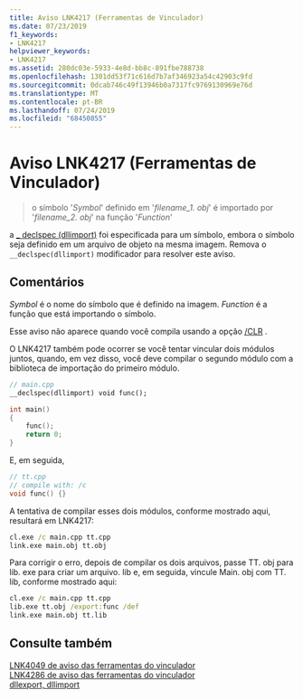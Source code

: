 ```yaml
---
title: Aviso LNK4217 (Ferramentas de Vinculador)
ms.date: 07/23/2019
f1_keywords:
- LNK4217
helpviewer_keywords:
- LNK4217
ms.assetid: 280dc03e-5933-4e8d-bb8c-891fbe788738
ms.openlocfilehash: 1301dd53f71c616d7b7af346923a54c42903c9fd
ms.sourcegitcommit: 0dcab746c49f13946b0a7317fc9769130969e76d
ms.translationtype: MT
ms.contentlocale: pt-BR
ms.lasthandoff: 07/24/2019
ms.locfileid: "68450855"
---
```

# <a name="linker-tools-warning-lnk4217"></a>Aviso LNK4217 (Ferramentas de Vinculador)

> o símbolo '*Symbol*' definido em '*filename_1. obj*' é importado por '*filename_2. obj*' na função '*Function*'

a [_ declspec (dllimport)](../../cpp/dllexport-dllimport.md) foi especificada para um símbolo, embora o símbolo seja definido em um arquivo de objeto na mesma imagem. Remova o `__declspec(dllimport)` modificador para resolver este aviso.

## <a name="remarks"></a>Comentários

*Symbol* é o nome do símbolo que é definido na imagem. *Function* é a função que está importando o símbolo.

Esse aviso não aparece quando você compila usando a opção [/CLR](../../build/reference/clr-common-language-runtime-compilation.md) .

O LNK4217 também pode ocorrer se você tentar vincular dois módulos juntos, quando, em vez disso, você deve compilar o segundo módulo com a biblioteca de importação do primeiro módulo.

```cpp
// main.cpp
__declspec(dllimport) void func();

int main()
{
    func();
    return 0;
}

```

E, em seguida,

```cpp
// tt.cpp
// compile with: /c
void func() {}
```

A tentativa de compilar esses dois módulos, conforme mostrado aqui, resultará em LNK4217:

```cmd
cl.exe /c main.cpp tt.cpp
link.exe main.obj tt.obj
```

Para corrigir o erro, depois de compilar os dois arquivos, passe TT. obj para lib. exe para criar um arquivo. lib e, em seguida, vincule Main. obj com TT. lib, conforme mostrado aqui:

```cmd
cl.exe /c main.cpp tt.cpp
lib.exe tt.obj /export:func /def
link.exe main.obj tt.lib
```

## <a name="see-also"></a>Consulte também

[LNK4049 de aviso das ferramentas do vinculador](linker-tools-warning-lnk4049.md) \
[LNK4286 de aviso das ferramentas do vinculador](linker-tools-warning-lnk4286.md) \
[dllexport, dllimport](../../cpp/dllexport-dllimport.md)